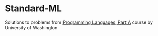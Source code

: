 # Standard-ML

Solutions to problems from [Programming Languages, Part A](https://www.coursera.org/learn/programming-languages) course by University of Washington
